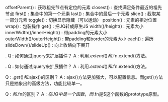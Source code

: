 offsetParent()  :  获取祖先节点有定位的元素
closest()  :  查找满足条件最近的祖先节点
first()  : 集合中的第一个元素
last()  :  集合中的最后一个元素
slice()  :  截取某一部分元素
toggle()  : 切换显示隐藏（可以运动）
position()   :  元素的相对位置
wrap()  :  包装操作
get()  :  把JQ转成原生JS
width()/height()  :  元素大小
innerWidth()/innerHeight()  :  带padding的元素大小
outerWidth()/outerHeight()  :  带padding和border的元素大小
each()  :  遍历
slideDown()/slideUp()  :  向上收缩向下展开

. Q :  如何通过jquery来扩展插件？
A :  利用$.extend()和$.fn.extend()方法。


. Q :  如何通过jquery来扩展插件？
A :  利用$.extend()和$.fn.extend()方法。

Q :  $.get()和$.ajax()的区别？
A :  ajax()方法更加强大，可以配置信息。而get()方法只是抽象出的高级方法，功能比较单一。

Q :  $和$.fn的区别？
A :  $在JQ中是一个函数，而$.fn是$这个函数的prototype原型。
